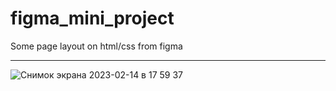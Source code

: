 # figma_mini_project

Some page layout on html/css from figma
_______________________________________
![Снимок экрана 2023-02-14 в 17 59 37](https://user-images.githubusercontent.com/103481753/218956156-2471667d-249a-4366-bdb9-72677558878a.png)
